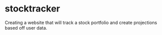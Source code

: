 # stocktracker
Creating a website that will track a stock portfolio and create projections based off user data.
